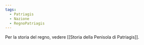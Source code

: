 ```yaml
---
tags:
  - Patriagis
  - Nazione
  - RegnoPatriagis
---
```

Per la storia del regno, vedere [[Storia della Penisola di Patriagis]].
